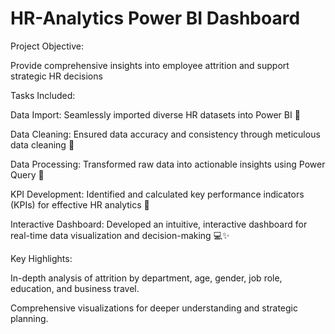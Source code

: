 # HR-Analytics Power BI Dashboard

Project Objective:

Provide comprehensive insights into employee attrition and support strategic HR decisions


Tasks Included:

Data Import: Seamlessly imported diverse HR datasets into Power BI 🔄

Data Cleaning: Ensured data accuracy and consistency through meticulous data cleaning 🧹

Data Processing: Transformed raw data into actionable insights using Power Query 🔧

KPI Development: Identified and calculated key performance indicators (KPIs) for effective HR analytics 🎯

Interactive Dashboard: Developed an intuitive, interactive dashboard for real-time data visualization and decision-making 💻✨


Key Highlights:

In-depth analysis of attrition by department, age, gender, job role, education, and business travel.

Comprehensive visualizations for deeper understanding and strategic planning.
